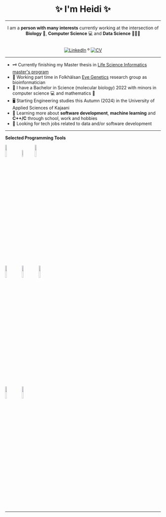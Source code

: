
<!-- Introduction/Summary Section -->

<h1 align = center>✨ I'm Heidi ✨</h1>
<hr>

<div align="center">
    I am a <strong>person with many interests</strong> currently working at the intersection of <strong>Biology</strong> 🧫, <strong>Computer Science</strong> 💻 and <strong>Data Science</strong> 👨🏿‍💻
</div>
<br>
<!-- **Badges**
- website to create badge : https://shields.io/
- very nice tutorial to create badge : https://medium.com/@therafamartins/make-your-customized-badges-in-a-few-minutes-18e75475e271
-->
<p align="center">
  <a href="https://www.linkedin.com/in/heidi-putkuri/"><img src="http://img.shields.io/badge/LinkedIn-purple?style=flat&logo=linkedin" alt="LinkedIn"></a> º
  <a href="https://heksaani.github.io/CV/"><img src="https://shields.io/badge/CV-purple" alt="CV" ></a>
</p>
<hr>

<!-- Activities/Interests Section -->
- 🗝 Currently finishing my Master thesis in [Life Science Informatics master's program](https://www.helsinki.fi/en/degree-programmes/life-science-informatics-masters-programme)
- 🧬 Working part time in Folkhälsan [Eye Genetics](https://www.folkhalsan.fi/en/knowledge/research/genetics/group-turunen/) research group as bioinformatician
- 🧫 I have a Bachelor in Science (molecular biology) 2022 with minors in computer science 💻 and mathematics 🧮
- 🖥️ Starting Engineering studies this Autumn (2024) in the University of Applied Sciences of Kajaani
- 🔭 Learning more about **software development**, **machine learning** and **C++/C** through school, work and hobbies
- 👀 Looking for tech jobs related to data and/or software development 


<hr>
  
  **Selected Programming Tools**
  
  <code><img width="10%" src="https://www.vectorlogo.zone/logos/python/python-ar21.svg"></code>
  <code><img width="7.5%" src="https://www.vectorlogo.zone/logos/r-project/r-project-official.svg"></code>
  <code><img width="10%" src="https://www.vectorlogo.zone/logos/jupyter/jupyter-ar21.svg"></code>
  <br />
  <code><img width="10%" src="https://www.vectorlogo.zone/logos/gnu_bash/gnu_bash-ar21.svg"></code>
  <code><img width="10%" src="https://www.vectorlogo.zone/logos/git-scm/git-scm-ar21.svg"></code>
  <code><img width="10%" src="https://www.vectorlogo.zone/logos/openstack/openstack-ar21.svg"></code>
  <br />
  <code><img width="10%" src="https://github.com/yurijserrano/Github-Profile-Readme-Logos/blob/master/cloud/amazon.svg"></code>
  <code><img width="10%" src="https://github.com/yurijserrano/Github-Profile-Readme-Logos/blob/master/cloud/docker.svg"></code>
<hr>

<!-- Work / Research Section -->

